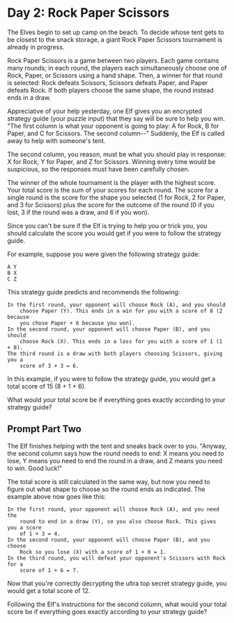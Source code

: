 # Day 2: Rock Paper Scissors

The Elves begin to set up camp on the beach. To decide whose tent gets to be
closest to the snack storage, a giant Rock Paper Scissors tournament is already
in progress.

Rock Paper Scissors is a game between two players. Each game contains many
rounds; in each round, the players each simultaneously choose one of Rock,
Paper, or Scissors using a hand shape. Then, a winner for that round is
selected: Rock defeats Scissors, Scissors defeats Paper, and Paper defeats Rock.
If both players choose the same shape, the round instead ends in a draw.

Appreciative of your help yesterday, one Elf gives you an encrypted strategy
guide (your puzzle input) that they say will be sure to help you win. "The first
column is what your opponent is going to play: A for Rock, B for Paper, and C
for Scissors. The second column--" Suddenly, the Elf is called away to help with
someone's tent.

The second column, you reason, must be what you should play in response: X for
Rock, Y for Paper, and Z for Scissors. Winning every time would be suspicious,
so the responses must have been carefully chosen.

The winner of the whole tournament is the player with the highest score. Your
total score is the sum of your scores for each round. The score for a single
round is the score for the shape you selected (1 for Rock, 2 for Paper, and 3
for Scissors) plus the score for the outcome of the round (0 if you lost, 3 if
the round was a draw, and 6 if you won).

Since you can't be sure if the Elf is trying to help you or trick you, you
should calculate the score you would get if you were to follow the strategy
guide.

For example, suppose you were given the following strategy guide:

```
A Y
B X
C Z
```

This strategy guide predicts and recommends the following:

    In the first round, your opponent will choose Rock (A), and you should
        choose Paper (Y). This ends in a win for you with a score of 8 (2 because
        you chose Paper + 6 because you won).
    In the second round, your opponent will choose Paper (B), and you should
        choose Rock (X). This ends in a loss for you with a score of 1 (1 + 0).
    The third round is a draw with both players choosing Scissors, giving you a
        score of 3 + 3 = 6.

In this example, if you were to follow the strategy guide, you would get a total score of 15 (8 + 1 + 6).

What would your total score be if everything goes exactly according to your strategy guide?

## Prompt Part Two

The Elf finishes helping with the tent and sneaks back over to you. "Anyway, the
second column says how the round needs to end: X means you need to lose, Y means
you need to end the round in a draw, and Z means you need to win. Good luck!"

The total score is still calculated in the same way, but now you need to figure
out what shape to choose so the round ends as indicated. The example above now
goes like this:

    In the first round, your opponent will choose Rock (A), and you need the
        round to end in a draw (Y), so you also choose Rock. This gives you a score
        of 1 + 3 = 4.
    In the second round, your opponent will choose Paper (B), and you choose
        Rock so you lose (X) with a score of 1 + 0 = 1.
    In the third round, you will defeat your opponent's Scissors with Rock for a
        score of 1 + 6 = 7.

Now that you're correctly decrypting the ultra top secret strategy guide, you
would get a total score of 12.

Following the Elf's instructions for the second column, what would your total
score be if everything goes exactly according to your strategy guide?
